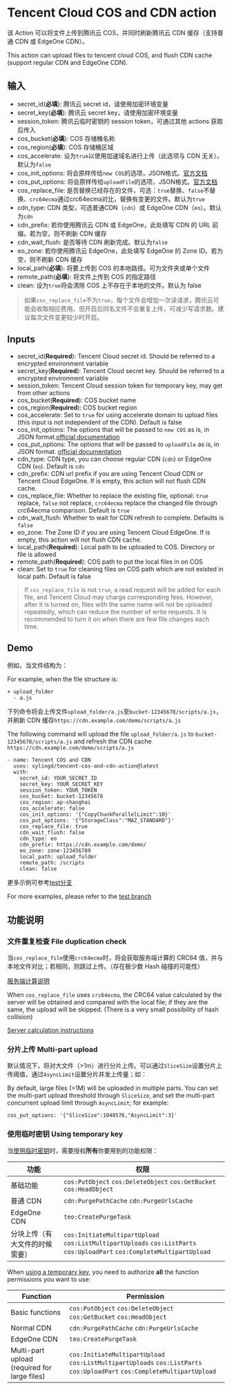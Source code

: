 # Tencent Cloud COS and CDN action

该 Action 可以将文件上传到腾讯云 COS，并同时刷新腾讯云 CDN 缓存（支持普通 CDN 或 EdgeOne CDN）。

This action can upload files to tencent cloud COS, and flush CDN cache (support regular CDN and EdgeOne CDN).

## 输入

- secret_id(**必填**): 腾讯云 secret id，请使用加密环境变量
- secret_key(**必填**): 腾讯云 secret key，请使用加密环境变量
- session_token: 腾讯云临时密钥的 session token，可通过其他 actions 获取后传入
- cos_bucket(**必填**): COS 存储桶名称
- cos_region(**必填**): COS 存储桶区域
- cos_accelerate: 设为`true`以使用加速域名进行上传（此选项与 CDN 无关）。默认为`false`
- cos_init_options: 将会原样传给`new COS`的选项，JSON格式。[官方文档](https://cloud.tencent.com/document/product/436/8629)
- cos_put_options: 将会原样传给`uploadFile`的选项，JSON格式。[官方文档](https://cloud.tencent.com/document/product/436/64980)
- cos_replace_file: 是否替换已经存在的文件，可选：`true`替换、`false`不替换、`crc64ecma`通过crc64ecma对比，替换有变更的文件。默认为`true`
- cdn_type: CDN 类型，可选普通CDN（`cdn`）或 EdgeOne CDN（`eo`）。默认为`cdn`
- cdn_prefix: 若你使用腾讯云 CDN 或 EdgeOne，此处填写 CDN 的 URL 前缀。若为空，则不刷新 CDN 缓存
- cdn_wait_flush: 是否等待 CDN 刷新完成。默认为`false`
- eo_zone: 若你使用腾讯云 EdgeOne，此处填写 EdgeOne 的 Zone ID。若为空，则不刷新 CDN 缓存
- local_path(**必填**): 将要上传到 COS 的本地路径。可为文件夹或单个文件
- remote_path(**必填**): 将文件上传到 COS 的指定路径
- clean: 设为`true`将会清除 COS 上不存在于本地的文件。默认为 false

> 如果`cos_replace_file`不为`true`，每个文件会增加一次读请求，腾讯云可能会收取相应费用。但开启后同名文件不会重复上传，可减少写请求数。建议每次文件变更较少时开启。

## Inputs

- secret_id(**Required**): Tencent Cloud secret id. Should be referred to a encrypted environment variable
- secret_key(**Required**): Tencent Cloud secret key. Should be referred to a encrypted environment variable
- session_token: Tencent Cloud session token for temporary key, may get from other actions
- cos_bucket(**Required**): COS bucket name
- cos_region(**Required**): COS bucket region
- cos_accelerate: Set to `true` for using accelerate domain to upload files (this input is not independent of the CDN). Default is false
- cos_init_options: The options that will be passed to `new COS` as is, in JSON format.[official documentation](https://www.tencentcloud.com/document/product/436/7749)
- cos_put_options: The options that will be passed to `uploadFile` as is, in JSON format. [official documentation](https://www.tencentcloud.com/document/product/436/43871)
- cdn_type: CDN type, you can choose regular CDN (`cdn`) or EdgeOne CDN (`eo`). Default is `cdn`
- cdn_prefix: CDN url prefix if you are using Tencent Cloud CDN or Tencent Cloud EdgeOne. If is empty, this action will not flush CDN cache.
- cos_replace_file: Whether to replace the existing file, optional: `true` replace, `false` not replace, `crc64ecma` replace the changed file through crc64ecma comparison. Default is `true`
- cdn_wait_flush: Whether to wait for CDN refresh to complete. Defaults is `false`
- eo_zone: The Zone ID if you are using Tencent Cloud EdgeOne. If is empty, this action will not flush CDN cache.
- local_path(**Required**): Local path to be uploaded to COS. Directory or file is allowed
- remote_path(**Required**): COS path to put the local files in on COS
- clean: Set to `true` for cleaning files on COS path which are not existed in local path. Default is false

> If `cos_replace_file` is not `true`, a read request will be added for each file, and Tencent Cloud may charge corresponding fees. However, after it is turned on, files with the same name will not be uploaded repeatedly, which can reduce the number of write requests. It is recommended to turn it on when there are few file changes each time.

## Demo

例如，当文件结构为：

For example, when the file structure is:

```
+ upload_folder
  - a.js
```

下列命令将会上传文件`upload_folder/a.js`至`bucket-12345678/scripts/a.js`，并刷新 CDN 缓存`https://cdn.example.com/demo/scripts/a.js`

The following command will upload the file `upload_folder/a.js` to `bucket-12345678/scripts/a.js` and refresh the CDN cache `https://cdn.example.com/demo/scripts/a.js`

```
- name: Tencent COS and CDN
  uses: sylingd/tencent-cos-and-cdn-action@latest
  with:
    secret_id: YOUR_SECRET_ID
    secret_key: YOUR_SECRET_KEY
    session_token: YOUR_TOKEN
    cos_bucket: bucket-12345678
    cos_region: ap-shanghai
    cos_accelerate: false
    cos_init_options: '{"CopyChunkParallelLimit":10}'
    cos_put_options: '{"StorageClass":"MAZ_STANDARD"}'
    cos_replace_file: true
    cdn_wait_flush: false
    cdn_type: eo
    cdn_prefix: https://cdn.example.com/demo/
    eo_zone: zone-123456789
    local_path: upload_folder
    remote_path: /scripts
    clean: false
```

更多示例可参考[test分支](https://github.com/sylingd/tencent-cos-and-cdn-action/tree/test)

For more examples, please refer to the [test branch](https://github.com/sylingd/tencent-cos-and-cdn-action/tree/test)

## 功能说明

### 文件重复检查 File duplication check

当`cos_replace_file`使用`crc64ecma`时，将会获取服务端计算的 CRC64 值，并与本地文件对比；若相同，则跳过上传。（存在极少数 Hash 碰撞的可能性）

[服务端计算说明](https://cloud.tencent.com/document/product/436/40334)


When `cos_replace_file` uses `crc64ecma`, the CRC64 value calculated by the server will be obtained and compared with the local file; if they are the same, the upload will be skipped. (There is a very small possibility of hash collision)

[Server calculation instructions](https://www.tencentcloud.com/document/product/436/34078)

### 分片上传 Multi-part upload

默认情况下，将对大文件（>1m）进行分片上传。可以通过`SliceSize`设置分片上传阈值，通过`AsyncLimit`设置分片并发上传量；如：

By default, large files (>1M) will be uploaded in multiple parts. You can set the multi-part upload threshold through `SliceSize`, and set the multi-part concurrent upload limit through `AsyncLimit`; for example:

```
cos_put_options: '{"SliceSize":1048576,"AsyncLimit":3}'
```

### 使用临时密钥 Using temporary key

当[使用临时密钥](https://cloud.tencent.com/document/product/1312/48195)时，需要授权**所有**你要用到的功能权限：

| 功能 | 权限 |
| --- | --- |
| 基础功能 | `cos:PutObject` `cos:DeleteObject` `cos:GetBucket` `cos:HeadObject` |
| 普通 CDN | `cdn:PurgePathCache` `cdn:PurgeUrlsCache` |
| EdgeOne CDN | `teo:CreatePurgeTask` |
| 分块上传（有大文件的时候需要） | `cos:InitiateMultipartUpload` `cos:ListMultipartUploads` `cos:ListParts` `cos:UploadPart` `cos:CompleteMultipartUpload` |

When [using a temporary key](https://www.tencentcloud.com/document/product/1150/49452), you need to authorize **all** the function permissions you want to use:

| Function | Permission |
| --- | --- |
| Basic functions | `cos:PutObject` `cos:DeleteObject` `cos:GetBucket` `cos:HeadObject` |
| Normal CDN | `cdn:PurgePathCache` `cdn:PurgeUrlsCache` |
| EdgeOne CDN | `teo:CreatePurgeTask` |
| Multi-part upload (required for large files) | `cos:InitiateMultipartUpload` `cos:ListMultipartUploads` `cos:ListParts` `cos:UploadPart` `cos:CompleteMultipartUpload` |
